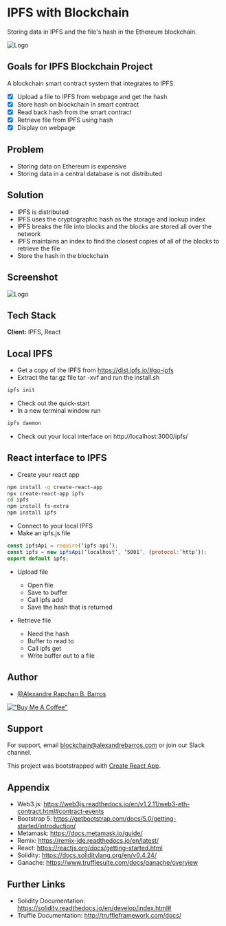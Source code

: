 # IPFS with Blockchain

Storing data in IPFS and the file's hash in the Ethereum blockchain.

![Logo](http://alexandrebarros.com/global/ipfs-blockchain.png)

## Goals for IPFS Blockchain Project

A blockchain smart contract system that integrates to IPFS.

- [X] Upload a file to IPFS from webpage and get the hash
- [X] Store hash on blockchain in smart contract
- [X] Read back hash from the smart contract
- [X] Retrieve file from IPFS using hash
- [X] Display on webpage

## Problem

- Storing data on Ethereum is expensive
- Storing data in a central database is not distributed

## Solution

- IPFS is distributed
- IPFS uses the cryptographic hash as the storage and lookup index
- IPFS breaks the file into blocks and the blocks are stored all over the network
- IPFS maintains an index to find the closest copies of all of the blocks to retrieve the file
- Store the hash in the blockchain

## Screenshot

![Logo](http://alexandrebarros.com/global/ipfs-preview.png)

## Tech Stack

**Client:** IPFS, React

## Local IPFS

- Get a copy of the IPFS from https://dist.ipfs.io/#go-ipfs
- Extract the tar.gz file tar -xvf and run the install.sh

```bash
ipfs init
```

- Check out the quick-start
- In a new terminal window run

```bash
ipfs daemon
```

- Check out your local interface on http://localhost:3000/ipfs/

## React interface to IPFS

- Create your react app

```bash
npm install -g create-react-app
npx create-react-app ipfs
cd ipfs
npm install fs-extra
npm install ipfs
```

- Connect to your local IPFS
- Make an ipfs.js file

```js
const ipfsApi = require(‘ipfs-api’);
const ipfs = new ipfsApi(‘localhost’, ‘5001’, {protocol:‘http’});
export default ipfs;
```

- Upload file

  - Open file
  - Save to buffer
  - Call ipfs add
  - Save the hash that is returned

- Retrieve file

  - Need the hash
  - Buffer to read to
  - Call ipfs get
  - Write buffer out to a file

## Author

- [@Alexandre Rapchan B. Barros](https://www.github.com/AleRapchan)

[!["Buy Me A Coffee"](https://www.buymeacoffee.com/assets/img/custom_images/orange_img.png)](https://www.buymeacoffee.com/alerapchan)

## Support

For support, email blockchain@alexandrebarros.com or join our Slack channel.

This project was bootstrapped with [Create React App](https://github.com/facebook/create-react-app).

## Appendix

- Web3.js: https://web3js.readthedocs.io/en/v1.2.11/web3-eth-contract.html#contract-events
- Bootstrap 5: https://getbootstrap.com/docs/5.0/getting-started/introduction/
- Metamask: https://docs.metamask.io/guide/
- Remix: https://remix-ide.readthedocs.io/en/latest/
- React: https://reactjs.org/docs/getting-started.html
- Solidity: https://docs.soliditylang.org/en/v0.4.24/
- Ganache: https://www.trufflesuite.com/docs/ganache/overview

## Further Links

- Solidity Documentation: https://solidity.readthedocs.io/en/develop/index.html#
- Truffle Documentation: http://truffleframework.com/docs/

